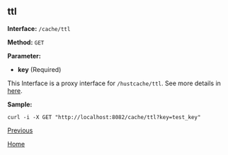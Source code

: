 ## ttl ##

**Interface:** `/cache/ttl`

**Method:** `GET`

**Parameter:** 

*  **key** (Required)  

This Interface is a proxy interface for `/hustcache/ttl`. See more details in [here](../../hustdb/hustcache/ttl.md).  

**Sample:**

    curl -i -X GET "http://localhost:8082/cache/ttl?key=test_key"
	
[Previous](../cache.md)

[Home](../../../index.md)